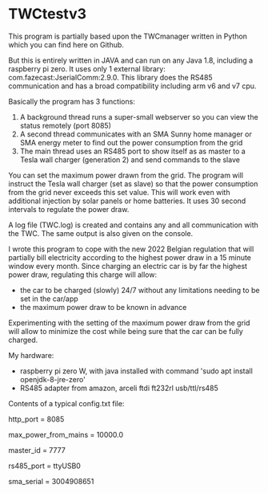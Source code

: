 # TWCtestv3

This program is partially based upon the TWCmanager written in Python which you can find here on Github.

But this is entirely written in JAVA and can run on any Java 1.8, including a raspberry pi zero.
It uses only 1 external library: com.fazecast:JserialComm:2.9.0. This library does the RS485 communication and has a broad compatibility including arm v6 and v7 cpu.

Basically the program has 3 functions:
1. A background thread runs a super-small webserver so you can view the status remotely (port 8085)
2. A second thread communicates with an SMA Sunny home manager or SMA energy meter to find out the power consumption from the grid
3. The main thread uses an RS485 port to show itself as as master to a Tesla wall charger (generation 2) and send commands to the slave

You can set the maximum power drawn from the grid.
The program will instruct the Tesla wall charger (set as slave) so that the power consumption from the grid never exceeds this set value.
This will work even with additional injection by solar panels or home batteries. It uses 30 second intervals to regulate the power draw.

A log file (TWC.log) is created and contains any and all communication with the TWC. The same output is also given on the console.

I wrote this program to cope with the new 2022 Belgian regulation that will partially bill electricity according to the highest power draw in a 15 minute window every month.
Since charging an electric car is by far the highest power draw, regulating this charge will allow:
- the car to be charged (slowly) 24/7 without any limitations needing to be set in the car/app
- the maximum power draw to be known in advance

Experimenting with the setting of the maximum power draw from the grid will allow to minimize the cost while being sure that the car can be fully charged.

My hardware:
- raspberry pi zero W, with java installed with command 'sudo apt install openjdk-8-jre-zero'
- RS485 adapter from amazon, arceli ftdi ft232rl usb/ttl/rs485

Contents of a typical config.txt file:

http_port = 8085

max_power_from_mains = 10000.0

master_id = 7777

rs485_port = ttyUSB0

sma_serial = 3004908651
